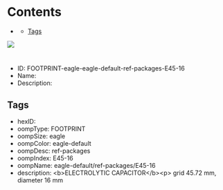



Contents
========

* [](#)
	* [Tags](#tags)
  
![][im]
# 

- ID: FOOTPRINT-eagle-eagle-default-ref-packages-E45-16
- Name: 
- Description: 

## Tags

- hexID: 
- oompType: FOOTPRINT
- oompSize: eagle
- oompColor: eagle-default
- oompDesc: ref-packages
- oompIndex: E45-16
- oompName: eagle-default/ref-packages/E45-16
- description: &lt;b&gt;ELECTROLYTIC CAPACITOR&lt;/b&gt;&lt;p&gt;&#xD;
grid 45.72 mm, diameter 16 mm



[im]: image.png
